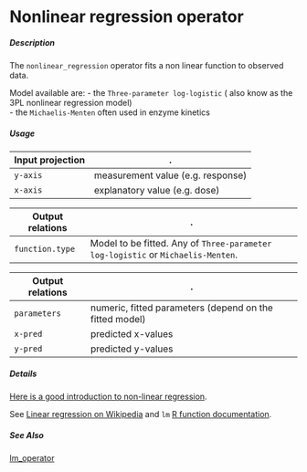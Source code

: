 # Nonlinear regression operator

##### Description

The `nonlinear_regression` operator fits a non linear function to observed data.

Model available are: - the `Three-parameter log-logistic` ( also know as the 3PL nonlinear regression model)  
                     - the `Michaelis-Menten` often used in enzyme kinetics  

##### Usage

Input projection|.
---|---
`y-axis`| measurement value (e.g. response)
`x-axis`| explanatory value (e.g. dose)

Output relations|.
---|---
`function.type`| Model to be fitted. Any of `Three-parameter log-logistic` or `Michaelis-Menten`.

Output relations|.
---|---
`parameters`| numeric, fitted parameters (depend on the fitted model)
`x-pred`| predicted x-values
`y-pred`| predicted y-values

##### Details

[Here is a good introduction to non-linear regression](https://www.statforbiology.com/nonlinearregression/usefulequations).

See [Linear regression on Wikipedia](https://en.wikipedia.org/wiki/Linear_regression) and
`lm` [R function documentation](https://www.rdocumentation.org/packages/stats/versions/3.6.2/topics/lm).

##### See Also

[lm_operator](https://github.com/tercen/lm_operator)

